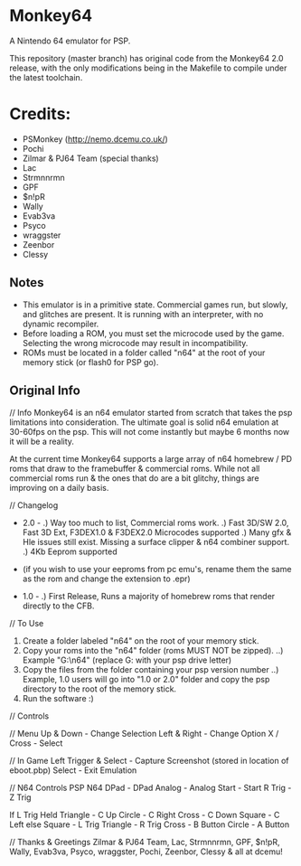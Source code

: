 # Monkey64
A Nintendo 64 emulator for PSP.

This repository (master branch) has original code from the Monkey64 2.0 release, with the only modifications being in the Makefile to compile under the latest toolchain.

# Credits:
- PSMonkey (http://nemo.dcemu.co.uk/)
- Pochi
- Zilmar & PJ64 Team (special thanks)
- Lac
- Strmnnrmn
- GPF
- $n!pR
- Wally
- Evab3va
- Psyco
- wraggster
- Zeenbor
- Clessy

## Notes
- This emulator is in a primitive state. Commercial games run, but slowly, and glitches are present. It is running with an interpreter, with no dynamic recompiler.
- Before loading a ROM, you must set the microcode used by the game. Selecting the wrong microcode may result in incompatibility.
- ROMs must be located in a folder called "n64" at the root of your memory stick (or flash0 for PSP go).

## Original Info
// Info
Monkey64 is an n64 emulator started from scratch that takes the psp limitations into consideration. The
ultimate goal is solid n64 emulation at 30-60fps on the psp. This will not come instantly but maybe 6 months 
now it will be a reality.

At the current time Monkey64 supports a large array of n64 homebrew / PD roms that draw to the framebuffer & commercial roms.
While not all commercial roms run & the ones that do are a bit glitchy, things are improving on a daily basis.

// Changelog

- 2.0 -
.) Way too much to list, Commercial roms work.
.) Fast 3D/SW 2.0, Fast 3D Ext, F3DEX1.0 & F3DEX2.0 Microcodes supported
.) Many gfx & Hle issues still exist. Missing a surface clipper & n64 combiner support.
.) 4Kb Eeprom supported 
- (if you wish to use your eeproms from pc emu's, rename them the same as the rom and change the extension to .epr)

- 1.0 -
.) First Release, Runs a majority of homebrew roms that render directly to the CFB.

// To Use
1) Create a folder labeled "n64" on the root of your memory stick.
2) Copy your roms into the "n64" folder (roms MUST NOT be zipped).
..) Example "G:\n64\" (replace G: with your psp drive letter)
3) Copy the files from the folder containing your psp version number
..) Example, 1.0 users will go into "1.0 or 2.0" folder and copy the psp directory to the root of the memory stick.
4) Run the software :)

// Controls

// Menu
Up & Down - Change Selection
Left & Right - Change Option
X / Cross - Select

// In Game
Left Trigger & Select - Capture Screenshot (stored in location of eboot.pbp)
Select - Exit Emulation

// N64 Controls
PSP      N64
DPad   - DPad
Analog - Analog
Start  - Start
R Trig - Z Trig

If L Trig Held
Triangle - C Up
Circle   - C Right
Cross    - C Down
Square   - C Left
else
Square   - L Trig
Triangle - R Trig
Cross    - B Button
Circle   - A Button

// Thanks & Greetings
Zilmar & PJ64 Team, Lac, Strmnnrmn, GPF, $n!pR, Wally, Evab3va, Psyco, wraggster, Pochi, Zeenbor, Clessy & all at dcemu!
